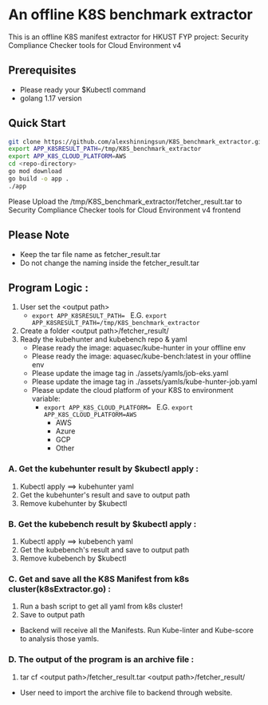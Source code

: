 # An offline K8S benchmark extractor
This is an offline K8S manifest extractor for HKUST FYP project: Security Compliance Checker tools for Cloud Environment v4

## Prerequisites
- Please ready your $Kubectl command
- golang 1.17 version

## Quick Start
```bash 
git clone https://github.com/alexshinningsun/K8S_benchmark_extractor.git
export APP_K8SRESULT_PATH=/tmp/K8S_benchmark_extractor
export APP_K8S_CLOUD_PLATFORM=AWS
cd <repo-directory>
go mod download
go build -o app .
./app
```
Please Upload the /tmp/K8S_benchmark_extractor/fetcher_result.tar to Security Compliance Checker tools for Cloud Environment v4 frontend

## Please Note
  * Keep the tar file name as fetcher_result.tar
  * Do not change the naming inside the fetcher_result.tar
## Program Logic :
1. User set the \<output path\>
    - `export APP_K8SRESULT_PATH= ` E.G. `export APP_K8SRESULT_PATH=/tmp/K8S_benchmark_extractor`
1. Create a folder \<output path\>/fetcher_result/
1. Ready the kubehunter and kubebench repo & yaml
    - Please ready the image: aquasec/kube-hunter in your offline env
    - Please ready the image: aquasec/kube-bench:latest in your offline env
    - Please update the image tag in ./assets/yamls/job-eks.yaml
    - Please update the image tag in ./assets/yamls/kube-hunter-job.yaml
    - Please update the cloud platform of your K8S to environment variable: 
        - `export APP_K8S_CLOUD_PLATFORM= ` E.G. `export APP_K8S_CLOUD_PLATFORM=AWS`
            - AWS
            - Azure
            - GCP
            - Other

### A. Get the kubehunter result by $kubectl apply :
1. Kubectl apply ==>  kubehunter yaml
1. Get the kubehunter's result and save to output path
1. Remove kubehunter by $kubectl

### B. Get the kubebench result by $kubectl apply :

1. Kubectl apply ==> kubebench yaml
1. Get the kubebench's result and save to output path
1. Remove kubebench by $kubectl


### C. Get and save all the K8S Manifest from k8s cluster(k8sExtractor.go) :
1. Run a bash script to get all yaml from k8s cluster!
1. Save to output path
* Backend will receive all the Manifests. Run Kube-linter and Kube-score to analysis those yamls.


### D. The output of the program is an archive file :
1. tar cf \<output path\>/fetcher_result.tar \<output path\>/fetcher_result/
* User need to import the archive file to backend through website.

